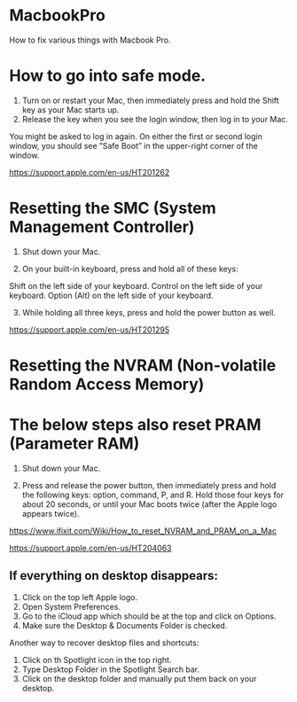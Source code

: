 # MacbookPro
How to fix various things with Macbook Pro.

# How to go into safe mode.

1. Turn on or restart your Mac, then immediately press and hold the Shift key as your Mac starts up.
2. Release the key when you see the login window, then log in to your Mac. 

You might be asked to log in again. On either the first or second login window, you should see ”Safe Boot” in the upper-right corner of the window.

https://support.apple.com/en-us/HT201262


# Resetting the SMC (System Management Controller)

1. Shut down your Mac.

2. On your built-in keyboard, press and hold all of these keys:

Shift  on the left side of your keyboard.
Control on the left side of your keyboard.
Option (Alt) on the left side of your keyboard.

3. While holding all three keys, press and hold the power button as well.

https://support.apple.com/en-us/HT201295


# Resetting the NVRAM (Non-volatile Random Access Memory)
# The below steps also reset PRAM (Parameter RAM)

1. Shut down your Mac.

2. Press and release the power button, then immediately press and hold the following keys: option, command, P, and R.
Hold those four keys for about 20 seconds, or until your Mac boots twice (after the Apple logo appears twice).

https://www.ifixit.com/Wiki/How_to_reset_NVRAM_and_PRAM_on_a_Mac

https://support.apple.com/en-us/HT204063

## If everything on desktop disappears:

1. Click on the top left Apple logo.
2. Open System Preferences.
3. Go to the iCloud app which should be at the top and click on Options.
4. Make sure the Desktop & Documents Folder is checked.

Another way to recover desktop files and shortcuts:

1. Click on th Spotlight icon in the top right.
2. Type Desktop Folder in the Spotlight Search bar.
3. Click on the desktop folder and manually put them back on your desktop.


